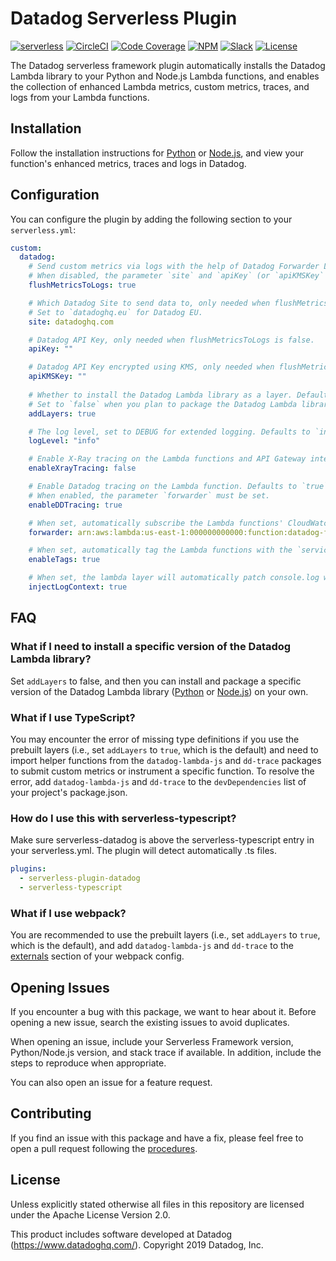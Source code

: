 # Datadog Serverless Plugin

[![serverless](http://public.serverless.com/badges/v1.svg)](https://www.serverless.com)
[![CircleCI](https://img.shields.io/circleci/build/github/DataDog/serverless-plugin-datadog)](https://circleci.com/gh/DataDog/serverless-plugin-datadog)
[![Code Coverage](https://img.shields.io/codecov/c/github/DataDog/serverless-plugin-datadog)](https://codecov.io/gh/DataDog/serverless-plugin-datadog)
[![NPM](https://img.shields.io/npm/v/serverless-plugin-datadog)](https://www.npmjs.com/package/serverless-plugin-datadog)
[![Slack](https://img.shields.io/badge/slack-%23serverless-blueviolet?logo=slack)](https://datadoghq.slack.com/channels/serverless/)
[![License](https://img.shields.io/badge/license-Apache--2.0-blue)](https://github.com/DataDog/serverless-plugin-datadog/blob/master/LICENSE)

The Datadog serverless framework plugin automatically installs the Datadog Lambda library to your Python and Node.js Lambda functions, and enables the collection of enhanced Lambda metrics, custom metrics, traces, and logs from your Lambda functions.

## Installation

Follow the installation instructions for [Python](https://docs.datadoghq.com/serverless/installation/python/?tab=serverlessframework) or [Node.js](https://docs.datadoghq.com/serverless/installation/nodejs/?tab=serverlessframework), and view your function's enhanced metrics, traces and logs in Datadog.

## Configuration

You can configure the plugin by adding the following section to your `serverless.yml`:

```yaml
custom:
  datadog:
    # Send custom metrics via logs with the help of Datadog Forwarder Lambda function (recommended). Defaults to `true`.
    # When disabled, the parameter `site` and `apiKey` (or `apiKMSKey` if encrypted) must be set.
    flushMetricsToLogs: true

    # Which Datadog Site to send data to, only needed when flushMetricsToLogs is `false`. Defaults to `datadoghq.com`.
    # Set to `datadoghq.eu` for Datadog EU.
    site: datadoghq.com

    # Datadog API Key, only needed when flushMetricsToLogs is false.
    apiKey: ""

    # Datadog API Key encrypted using KMS, only needed when flushMetricsToLogs is false.
    apiKMSKey: ""
    
    # Whether to install the Datadog Lambda library as a layer. Defaults to `true`.
    # Set to `false` when you plan to package the Datadog Lambda library to your function's deployment package on your own.
    addLayers: true

    # The log level, set to DEBUG for extended logging. Defaults to `info`.
    logLevel: "info"

    # Enable X-Ray tracing on the Lambda functions and API Gateway integrations. Defaults to `false`.
    enableXrayTracing: false

    # Enable Datadog tracing on the Lambda function. Defaults to `true`.
    # When enabled, the parameter `forwarder` must be set.
    enableDDTracing: true

    # When set, automatically subscribe the Lambda functions' CloudWatch log groups to the given Datadog forwarder Lambda function.
    forwarder: arn:aws:lambda:us-east-1:000000000000:function:datadog-forwarder

    # When set, automatically tag the Lambda functions with the `service` and `env` tags using the `service` and `stage` values from the serverless application definition. It does NOT override if a `service` or `env` tag already exists. Defaults to `true`.
    enableTags: true

    # When set, the lambda layer will automatically patch console.log with Datadog's tracing ids.
    injectLogContext: true
```

## FAQ

### What if I need to install a specific version of the Datadog Lambda library?

Set `addLayers` to false, and then you can install and package a specific version of the Datadog Lambda library ([Python](https://pypi.org/project/datadog-lambda/) or [Node.js](https://www.npmjs.com/package/datadog-lambda-js)) on your own.

### What if I use TypeScript?

You may encounter the error of missing type definitions if you use the prebuilt layers (i.e., set `addLayers` to `true`, which is the default) and need to import helper functions from the `datadog-lambda-js` and `dd-trace` packages to submit custom metrics or instrument a specific function. To resolve the error, add `datadog-lambda-js` and `dd-trace` to the `devDependencies` list of your project's package.json.

### How do I use this with serverless-typescript?

Make sure serverless-datadog is above the serverless-typescript entry in your serverless.yml. The plugin will detect automatically .ts files.

```yaml
plugins:
  - serverless-plugin-datadog
  - serverless-typescript
```

### What if I use webpack?

You are recommended to use the prebuilt layers (i.e., set `addLayers` to `true`, which is the default), and add `datadog-lambda-js` and `dd-trace` to the [externals](https://webpack.js.org/configuration/externals/) section of your webpack config.

## Opening Issues

If you encounter a bug with this package, we want to hear about it. Before opening a new issue, search the existing issues to avoid duplicates.

When opening an issue, include your Serverless Framework version, Python/Node.js version, and stack trace if available. In addition, include the steps to reproduce when appropriate.

You can also open an issue for a feature request.

## Contributing

If you find an issue with this package and have a fix, please feel free to open a pull request following the [procedures](CONTRIBUTING.md).

## License

Unless explicitly stated otherwise all files in this repository are licensed under the Apache License Version 2.0.

This product includes software developed at Datadog (https://www.datadoghq.com/). Copyright 2019 Datadog, Inc.
